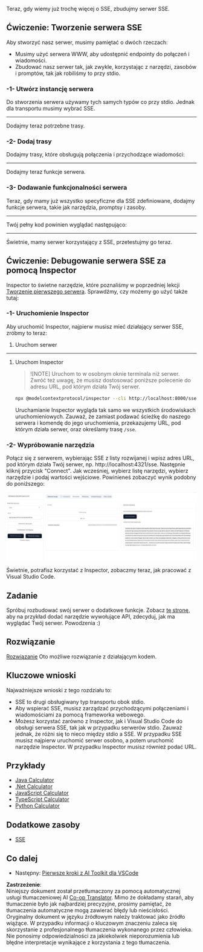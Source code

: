 <!--
CO_OP_TRANSLATOR_METADATA:
{
  "original_hash": "0a8086dc4bf89448f83e7936db972c42",
  "translation_date": "2025-05-16T15:19:09+00:00",
  "source_file": "03-GettingStarted/05-sse-server/README.md",
  "language_code": "pl"
}
-->
Teraz, gdy wiemy już trochę więcej o SSE, zbudujmy serwer SSE.

## Ćwiczenie: Tworzenie serwera SSE

Aby stworzyć nasz serwer, musimy pamiętać o dwóch rzeczach:

- Musimy użyć serwera WWW, aby udostępnić endpointy do połączeń i wiadomości.
- Zbudować nasz serwer tak, jak zwykle, korzystając z narzędzi, zasobów i promptów, tak jak robiliśmy to przy stdio.

### -1- Utwórz instancję serwera

Do stworzenia serwera używamy tych samych typów co przy stdio. Jednak dla transportu musimy wybrać SSE.

---

Dodajmy teraz potrzebne trasy.

### -2- Dodaj trasy

Dodajmy trasy, które obsługują połączenia i przychodzące wiadomości:

---

Dodajmy teraz funkcje serwera.

### -3- Dodawanie funkcjonalności serwera

Teraz, gdy mamy już wszystko specyficzne dla SSE zdefiniowane, dodajmy funkcje serwera, takie jak narzędzia, promptsy i zasoby.

---

Twój pełny kod powinien wyglądać następująco:

---

Świetnie, mamy serwer korzystający z SSE, przetestujmy go teraz.

## Ćwiczenie: Debugowanie serwera SSE za pomocą Inspector

Inspector to świetne narzędzie, które poznaliśmy w poprzedniej lekcji [Tworzenie pierwszego serwera](/03-GettingStarted/01-first-server/README.md). Sprawdźmy, czy możemy go użyć także tutaj:

### -1- Uruchomienie Inspector

Aby uruchomić Inspector, najpierw musisz mieć działający serwer SSE, zróbmy to teraz:

1. Uruchom serwer

---

1. Uruchom Inspector

    > ![NOTE]
    > Uruchom to w osobnym oknie terminala niż serwer. Zwróć też uwagę, że musisz dostosować poniższe polecenie do adresu URL, pod którym działa Twój serwer.

    ```sh
    npx @modelcontextprotocol/inspector --cli http://localhost:8000/sse --method tools/list
    ```

    Uruchamianie Inspector wygląda tak samo we wszystkich środowiskach uruchomieniowych. Zauważ, że zamiast podawać ścieżkę do naszego serwera i komendę do jego uruchomienia, przekazujemy URL, pod którym działa serwer, oraz określamy trasę `/sse`.

### -2- Wypróbowanie narzędzia

Połącz się z serwerem, wybierając SSE z listy rozwijanej i wpisz adres URL, pod którym działa Twój serwer, np. http://localhost:4321/sse. Następnie kliknij przycisk "Connect". Jak wcześniej, wybierz listę narzędzi, wybierz narzędzie i podaj wartości wejściowe. Powinieneś zobaczyć wynik podobny do poniższego:

![SSE Server running in inspector](../../../../translated_images/sse-inspector.d86628cc597b8fae807a31d3d6837842f5f9ee1bcc6101013fa0c709c96029ad.pl.png)

Świetnie, potrafisz korzystać z Inspector, zobaczmy teraz, jak pracować z Visual Studio Code.

## Zadanie

Spróbuj rozbudować swój serwer o dodatkowe funkcje. Zobacz [tę stronę](https://api.chucknorris.io/), aby na przykład dodać narzędzie wywołujące API, zdecyduj, jak ma wyglądać Twój serwer. Powodzenia :)

## Rozwiązanie

[Rozwiązanie](./solution/README.md) Oto możliwe rozwiązanie z działającym kodem.

## Kluczowe wnioski

Najważniejsze wnioski z tego rozdziału to:

- SSE to drugi obsługiwany typ transportu obok stdio.
- Aby wspierać SSE, musisz zarządzać przychodzącymi połączeniami i wiadomościami za pomocą frameworka webowego.
- Możesz korzystać zarówno z Inspector, jak i Visual Studio Code do obsługi serwera SSE, tak jak w przypadku serwerów stdio. Zauważ jednak, że różni się to nieco między stdio a SSE. W przypadku SSE musisz najpierw uruchomić serwer osobno, a potem uruchomić narzędzie Inspector. W przypadku Inspector musisz również podać URL.

## Przykłady

- [Java Calculator](../samples/java/calculator/README.md)
- [.Net Calculator](../../../../03-GettingStarted/samples/csharp)
- [JavaScript Calculator](../samples/javascript/README.md)
- [TypeScript Calculator](../samples/typescript/README.md)
- [Python Calculator](../../../../03-GettingStarted/samples/python)

## Dodatkowe zasoby

- [SSE](https://developer.mozilla.org/en-US/docs/Web/API/Server-sent_events)

## Co dalej

- Następny: [Pierwsze kroki z AI Toolkit dla VSCode](/03-GettingStarted/06-aitk/README.md)

**Zastrzeżenie**:  
Niniejszy dokument został przetłumaczony za pomocą automatycznej usługi tłumaczeniowej AI [Co-op Translator](https://github.com/Azure/co-op-translator). Mimo że dokładamy starań, aby tłumaczenie było jak najbardziej precyzyjne, prosimy pamiętać, że tłumaczenia automatyczne mogą zawierać błędy lub nieścisłości. Oryginalny dokument w języku źródłowym należy traktować jako źródło wiążące. W przypadku informacji o kluczowym znaczeniu zaleca się skorzystanie z profesjonalnego tłumaczenia wykonanego przez człowieka. Nie ponosimy odpowiedzialności za jakiekolwiek nieporozumienia lub błędne interpretacje wynikające z korzystania z tego tłumaczenia.